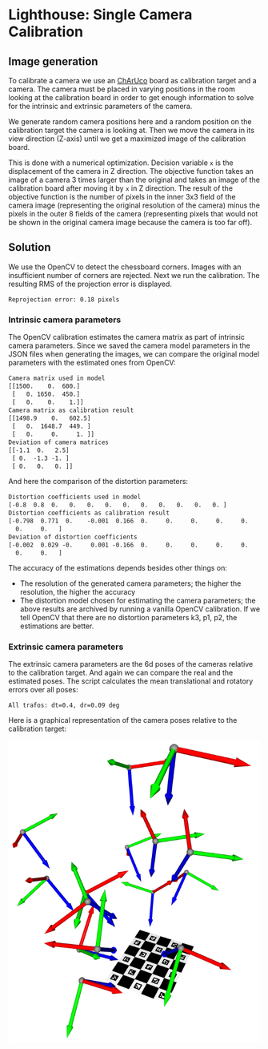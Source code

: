 # Lighthouse: Single Camera Calibration

## Image generation

To calibrate a camera we use an [ChArUco](https://docs.opencv.org/master/df/d4a/tutorial_charuco_detection.html) board as calibration target and a camera. The camera must be placed in varying positions in the room looking at the calibration board in order to get enough information to solve for the intrinsic and extrinsic parameters of the camera.

We generate random camera positions here and a random position on the calibration target the camera is looking at. Then we move the camera in its view direction (Z-axis) until we get a maximized image of the calibration board.

This is done with a numerical optimization. Decision variable `x` is the displacement of the camera in Z direction. The objective function takes an image of a camera 3 times larger than the original and takes an image of the calibration board after moving it by `x` in Z direction. The result of the objective function is the number of pixels in the inner 3x3 field of the camera image (representing the original resolution of the camera) minus the pixels in the outer 8 fields of the camera (representing pixels that would not be shown in the original camera image because the camera is too far off).

## Solution

We use the OpenCV to detect the chessboard corners. Images with an insufficient number of corners are rejected. Next we run the calibration. The resulting RMS of the projection error is displayed.

```
Reprojection error: 0.18 pixels
```

### Intrinsic camera parameters

The OpenCV calibration estimates the camera matrix as part of intrinsic camera parameters. Since we saved the camera model parameters in the JSON files when generating the images, we can compare the original model parameters with the estimated ones from OpenCV:

```
Camera matrix used in model
[[1500.    0.  600.]
 [   0. 1650.  450.]
 [   0.    0.    1.]]
Camera matrix as calibration result
[[1498.9    0.   602.5]
 [   0.  1648.7  449. ]
 [   0.     0.     1. ]]
Deviation of camera matrices
[[-1.1  0.   2.5]
 [ 0.  -1.3 -1. ]
 [ 0.   0.   0. ]]
```

And here the comparison of the distortion parameters:

```
Distortion coefficients used in model
[-0.8  0.8  0.   0.   0.   0.   0.   0.   0.   0.   0.   0. ]
Distortion coefficients as calibration result
[-0.798  0.771  0.    -0.001  0.166  0.     0.     0.     0.     0.
  0.     0.   ]
Deviation of distortion coefficients
[-0.002  0.029 -0.     0.001 -0.166  0.     0.     0.     0.     0.
  0.     0.   ]
```

The accuracy of the estimations depends besides other things on:

* The resolution of the generated camera parameters; the higher the resolution, the higher the accuracy
* The distortion model chosen for estimating the camera parameters; the above results are archived by running a vanilla OpenCV calibration. If we tell OpenCV that there are no distortion parameters k3, p1, p2, the estimations are better.

### Extrinsic camera parameters

The extrinsic camera parameters are the 6d poses of the cameras relative to the calibration target. And again we can compare the real and the estimated poses. The script calculates the mean translational and rotatory errors over all poses:

```
All trafos: dt=0.4, dr=0.09 deg
```

Here is a graphical representation of the camera poses relative to the calibration target:

![](images/extrinsics.png)
